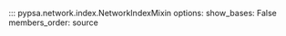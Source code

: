 <!--
SPDX-FileCopyrightText: PyPSA Contributors

SPDX-License-Identifier: CC-BY-4.0
-->

::: pypsa.network.index.NetworkIndexMixin
    options:
        show_bases: False
        members_order: source
